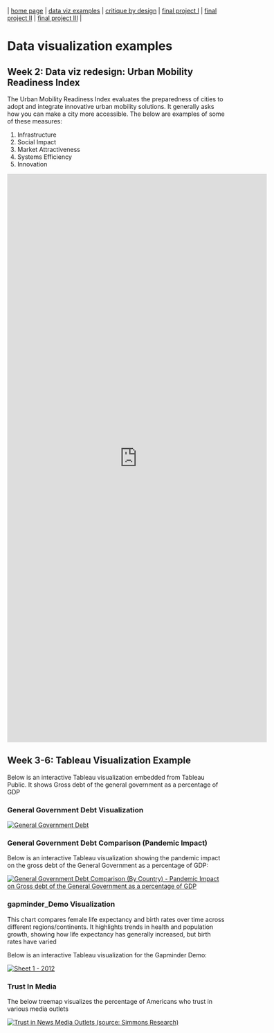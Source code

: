 | [home page](https://vimmuyengwa.github.io/tswd-portfolio-vimbaiM/) | [data viz examples](dataviz-examples.md) | [critique by design](critique-by-design.md) | [final project I](final-project-part-one.md) | [final project II](final-project-part-two.md) | [final project III](final-project-part-three.md) |

# Data visualization examples

## Week 2: Data viz redesign: Urban Mobility Readiness Index 

The Urban Mobility Readiness Index evaluates the preparedness of cities to adopt and integrate innovative urban mobility solutions. It generally asks how you can make a city more accessible. The below are examples of some of these measures:

1.	Infrastructure
2.	Social Impact
3.	Market Attractiveness
4.	Systems Efficiency
5.	Innovation

<iframe title="Urban Mobility Readiness Index " aria-label="Stacked Bars" id="datawrapper-chart-7FnQu" src="https://datawrapper.dwcdn.net/7FnQu/1/" scrolling="no" frameborder="0" style="border: none;" width="600" height="1311" data-external="1"></iframe>


## Week 3-6: Tableau Visualization Example

Below is an interactive Tableau visualization embedded from Tableau Public. It shows Gross debt of the general government as a percentage of GDP

### General Government Debt Visualization

<div class='tableauPlaceholder' id='viz1737863139620' style='position: relative'>
   <noscript>
      <a href='#'>
         <img alt='General Government Debt' src='https://public.tableau.com/static/images/Vi/VisualizingGovernmentDebt_17378631208390/TableauPartTwo/1_rss.png' style='border: none' />
      </a>
   </noscript>
   <object class='tableauViz' style='display:none;'>
      <param name='host_url' value='https%3A%2F%2Fpublic.tableau.com%2F' />
      <param name='embed_code_version' value='3' />
      <param name='site_root' value='' />
      <param name='name' value='VisualizingGovernmentDebt_17378631208390/TableauPartTwo' />
      <param name='tabs' value='no' />
      <param name='toolbar' value='yes' />
      <param name='static_image' value='https://public.tableau.com/static/images/Vi/VisualizingGovernmentDebt_17378631208390/TableauPartTwo/1.png' />
      <param name='animate_transition' value='yes' />
      <param name='display_static_image' value='yes' />
      <param name='display_spinner' value='yes' />
      <param name='display_overlay' value='yes' />
      <param name='display_count' value='yes' />
      <param name='language' value='en-US' />
      <param name='filter' value='publish=yes' />
   </object>
</div>
<script type='text/javascript'>
   var divElement = document.getElementById('viz1737863139620');
   var vizElement = divElement.getElementsByTagName('object')[0];
   vizElement.style.width = '100%';
   vizElement.style.height = (divElement.offsetWidth * 0.75) + 'px';
   var scriptElement = document.createElement('script');
   scriptElement.src = 'https://public.tableau.com/javascripts/api/viz_v1.js';
   vizElement.parentNode.insertBefore(scriptElement, vizElement);
</script>

###  General Government Debt Comparison (Pandemic Impact)

Below is an interactive Tableau visualization showing the pandemic impact on the gross debt of the General Government as a percentage of GDP:

<div class='tableauPlaceholder' id='viz1737938575541' style='position: relative'>
   <noscript>
      <a href='#'>
         <img alt='General Government Debt Comparison (By Country) - Pandemic Impact on Gross debt of the General Government as a percentage of GDP' 
              src='https://public.tableau.com/static/images/Vi/VisualizingGovernmentDebtPandemicImpact/VisualizingGovernmentDebt/1_rss.png' 
              style='border: none' />
      </a>
   </noscript>
   <object class='tableauViz' style='display:none;'>
      <param name='host_url' value='https%3A%2F%2Fpublic.tableau.com%2F' />
      <param name='embed_code_version' value='3' />
      <param name='site_root' value='' />
      <param name='name' value='VisualizingGovernmentDebtPandemicImpact/VisualizingGovernmentDebt' />
      <param name='tabs' value='no' />
      <param name='toolbar' value='yes' />
      <param name='static_image' value='https://public.tableau.com/static/images/Vi/VisualizingGovernmentDebtPandemicImpact/VisualizingGovernmentDebt/1.png' />
      <param name='animate_transition' value='yes' />
      <param name='display_static_image' value='yes' />
      <param name='display_spinner' value='yes' />
      <param name='display_overlay' value='yes' />
      <param name='display_count' value='yes' />
      <param name='language' value='en-US' />
      <param name='filter' value='publish=yes' />
   </object>
</div>
<script type='text/javascript'>
   var divElement = document.getElementById('viz1737938575541');
   var vizElement = divElement.getElementsByTagName('object')[0];
   vizElement.style.width = '100%';
   vizElement.style.height = (divElement.offsetWidth * 0.75) + 'px';
   var scriptElement = document.createElement('script');
   scriptElement.src = 'https://public.tableau.com/javascripts/api/viz_v1.js';
   vizElement.parentNode.insertBefore(scriptElement, vizElement);
</script>

### gapminder_Demo Visualization

This chart compares female life expectancy and birth rates over time across different regions/continents. It highlights trends in health and population growth, showing how life expectancy has generally increased, but birth rates have varied

Below is an interactive Tableau visualization for the Gapminder Demo:

<div class='tableauPlaceholder' id='viz1737995607460' style='position: relative'><noscript><a href='#'><img alt='Sheet 1 - 2012 ' src='https:&#47;&#47;public.tableau.com&#47;static&#47;images&#47;ga&#47;gapminder_demo_17379952996320&#47;Sheet1&#47;1_rss.png' style='border: none' /></a></noscript><object class='tableauViz'  style='display:none;'><param name='host_url' value='https%3A%2F%2Fpublic.tableau.com%2F' /> <param name='embed_code_version' value='3' /> <param name='site_root' value='' /><param name='name' value='gapminder_demo_17379952996320&#47;Sheet1' /><param name='tabs' value='no' /><param name='toolbar' value='yes' /><param name='static_image' value='https:&#47;&#47;public.tableau.com&#47;static&#47;images&#47;ga&#47;gapminder_demo_17379952996320&#47;Sheet1&#47;1.png' /> <param name='animate_transition' value='yes' /><param name='display_static_image' value='yes' /><param name='display_spinner' value='yes' /><param name='display_overlay' value='yes' /><param name='display_count' value='yes' /><param name='language' value='en-US' /><param name='filter' value='publish=yes' /></object></div>                
<script type='text/javascript'>                    
   var divElement = document.getElementById('viz1737995607460');                    
   var vizElement = divElement.getElementsByTagName('object')[0];                    
   vizElement.style.width='100%';vizElement.style.height=(divElement.offsetWidth*0.75)+'px';                    
   var scriptElement = document.createElement('script');                    
   scriptElement.src = 'https://public.tableau.com/javascripts/api/viz_v1.js';                    
   vizElement.parentNode.insertBefore(scriptElement, vizElement);                
</script>

### Trust In Media

The below treemap visualizes the percentage of Americans who trust in various media outlets

<div class='tableauPlaceholder' id='viz1737997498844' style='position: relative'><noscript><a href='#'><img alt='Trust in News Media Outlets (source: Simmons Research) ' src='https:&#47;&#47;public.tableau.com&#47;static&#47;images&#47;tr&#47;trust_in_Media&#47;barchart2&#47;1_rss.png' style='border: none' /></a></noscript><object class='tableauViz'  style='display:none;'><param name='host_url' value='https%3A%2F%2Fpublic.tableau.com%2F' /> <param name='embed_code_version' value='3' /> <param name='site_root' value='' /><param name='name' value='trust_in_Media&#47;barchart2' /><param name='tabs' value='no' /><param name='toolbar' value='yes' /><param name='static_image' value='https:&#47;&#47;public.tableau.com&#47;static&#47;images&#47;tr&#47;trust_in_Media&#47;barchart2&#47;1.png' /> <param name='animate_transition' value='yes' /><param name='display_static_image' value='yes' /><param name='display_spinner' value='yes' /><param name='display_overlay' value='yes' /><param name='display_count' value='yes' /><param name='language' value='en-US' /><param name='filter' value='publish=yes' /></object></div>                
<script type='text/javascript'>                    
   var divElement = document.getElementById('viz1737997498844');                    
   var vizElement = divElement.getElementsByTagName('object')[0];                    
   vizElement.style.width='100%';vizElement.style.height=(divElement.offsetWidth*0.75)+'px';                    
   var scriptElement = document.createElement('script');                    
   scriptElement.src = 'https://public.tableau.com/javascripts/api/viz_v1.js';                    
   vizElement.parentNode.insertBefore(scriptElement, vizElement);                
</script>
